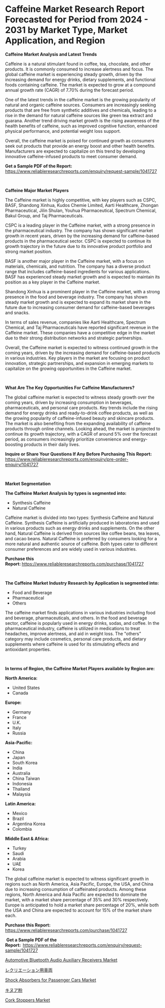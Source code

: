 <p><h1>Caffeine Market Research Report Forecasted for Period from 2024 -  2031 by Market Type, Market Application, and Region</h1></p><p><strong>Caffeine Market Analysis and Latest Trends</strong></p>
<p><p>Caffeine is a natural stimulant found in coffee, tea, chocolate, and other products. It is commonly consumed to increase alertness and focus. The global caffeine market is experiencing steady growth, driven by the increasing demand for energy drinks, dietary supplements, and functional foods containing caffeine. The market is expected to grow at a compound annual growth rate (CAGR) of 7.70% during the forecast period.</p><p>One of the latest trends in the caffeine market is the growing popularity of natural and organic caffeine sources. Consumers are increasingly seeking products that are free from synthetic additives and chemicals, leading to a rise in the demand for natural caffeine sources like green tea extract and guarana. Another trend driving market growth is the rising awareness of the health benefits of caffeine, such as improved cognitive function, enhanced physical performance, and potential weight loss support.</p><p>Overall, the caffeine market is poised for continued growth as consumers seek out products that provide an energy boost and other health benefits. Manufacturers are expected to capitalize on this trend by developing innovative caffeine-infused products to meet consumer demand.</p></p>
<p><strong>Get a Sample PDF of the Report:&nbsp;</strong> <a href="https://www.reliableresearchreports.com/enquiry/request-sample/1041727">https://www.reliableresearchreports.com/enquiry/request-sample/1041727</a></p>
<p>&nbsp;</p>
<p><strong>Caffeine Major Market Players</strong></p>
<p><p>The Caffeine market is highly competitive, with key players such as CSPC, BASF, Shandong Xinhua, Kudos Chemie Limited, Aarti Healthcare, Zhongan Pharmaceutical, Jilin Shulan, Youhua Pharmaceutical, Spectrum Chemical, Bakul Group, and Taj Pharmaceuticals.</p><p>CSPC is a leading player in the Caffeine market, with a strong presence in the pharmaceutical industry. The company has shown significant market growth in recent years, driven by the increasing demand for caffeine-based products in the pharmaceutical sector. CSPC is expected to continue its growth trajectory in the future due to its innovative product portfolio and strong market position.</p><p>BASF is another major player in the Caffeine market, with a focus on materials, chemicals, and nutrition. The company has a diverse product range that includes caffeine-based ingredients for various applications. BASF has experienced steady market growth and is expected to maintain its position as a key player in the Caffeine market.</p><p>Shandong Xinhua is a prominent player in the Caffeine market, with a strong presence in the food and beverage industry. The company has shown steady market growth and is expected to expand its market share in the future due to increasing consumer demand for caffeine-based beverages and snacks.</p><p>In terms of sales revenue, companies like Aarti Healthcare, Spectrum Chemical, and Taj Pharmaceuticals have reported significant revenue in the Caffeine market. These companies have a competitive edge in the market due to their strong distribution networks and strategic partnerships.</p><p>Overall, the Caffeine market is expected to witness continued growth in the coming years, driven by the increasing demand for caffeine-based products in various industries. Key players in the market are focusing on product innovation, strategic partnerships, and expansion in emerging markets to capitalize on the growing opportunities in the Caffeine market.</p></p>
<p>&nbsp;</p>
<p><strong>What Are The Key Opportunities For Caffeine Manufacturers?</strong></p>
<p><p>The global caffeine market is expected to witness steady growth over the coming years, driven by increasing consumption in beverages, pharmaceuticals, and personal care products. Key trends include the rising demand for energy drinks and ready-to-drink coffee products, as well as the growing popularity of caffeine-infused beauty and skincare products. The market is also benefiting from the expanding availability of caffeine products through online channels. Looking ahead, the market is projected to continue its growth trajectory, with a CAGR of around 5% over the forecast period, as consumers increasingly prioritize convenience and energy-boosting products in their daily lives.</p></p>
<p><strong>Inquire or Share Your Questions If Any Before Purchasing This Report:</strong> <a href="https://www.reliableresearchreports.com/enquiry/pre-order-enquiry/1041727">https://www.reliableresearchreports.com/enquiry/pre-order-enquiry/1041727</a></p>
<p>&nbsp;</p>
<p><strong>Market Segmentation</strong></p>
<p><strong>The Caffeine Market Analysis by types is segmented into:</strong></p>
<p><ul><li>Synthesis Caffeine</li><li>Natural Caffeine</li></ul></p>
<p><p>Caffeine market is divided into two types: Synthesis Caffeine and Natural Caffeine. Synthesis Caffeine is artificially produced in laboratories and used in various products such as energy drinks and supplements. On the other hand, Natural Caffeine is derived from sources like coffee beans, tea leaves, and cacao beans. Natural Caffeine is preferred by consumers looking for a more natural and authentic source of caffeine. Both types cater to different consumer preferences and are widely used in various industries.</p></p>
<p><strong>Purchase this Report:&nbsp;</strong><a href="https://www.reliableresearchreports.com/purchase/1041727">https://www.reliableresearchreports.com/purchase/1041727</a></p>
<p>&nbsp;</p>
<p><strong>The Caffeine Market Industry Research by Application is segmented into:</strong></p>
<p><ul><li>Food and Beverage</li><li>Pharmaceutical</li><li>Others</li></ul></p>
<p><p>The caffeine market finds applications in various industries including food and beverage, pharmaceuticals, and others. In the food and beverage sector, caffeine is popularly used in energy drinks, sodas, and coffee. In the pharmaceutical industry, caffeine is utilized in medications to treat headaches, improve alertness, and aid in weight loss. The "others" category may include cosmetics, personal care products, and dietary supplements where caffeine is used for its stimulating effects and antioxidant properties.</p></p>
<p>&nbsp;</p>
<p><strong>In terms of Region, the Caffeine Market Players available by Region are:</strong></p>
<p>
    <p> <strong> North America: </strong>
        <ul>
            <li>United States</li>
            <li>Canada</li>
        </ul>
        </p> 
    <p> <strong> Europe: </strong>
        <ul>
            <li>Germany</li>
            <li>France</li>
            <li>U.K.</li>
            <li>Italy</li>
            <li>Russia</li>
        </ul>
        </p> 
    <p> <strong> Asia-Pacific: </strong>
        <ul>
            <li>China</li>
            <li>Japan</li>
            <li>South Korea</li>
            <li>India</li>
            <li>Australia</li>
            <li>China Taiwan</li>
            <li>Indonesia</li>
            <li>Thailand</li>
            <li>Malaysia</li>
        </ul>
        </p> 
    <p> <strong> Latin America: </strong>
        <ul>
            <li>Mexico</li>
            <li>Brazil</li>
            <li>Argentina Korea</li>
            <li>Colombia</li>
        </ul>
        </p> 
    <p> <strong> Middle East & Africa: </strong>
        <ul>
            <li>Turkey</li>
            <li>Saudi</li>
            <li>Arabia</li>
            <li>UAE</li>
            <li>Korea</li>
        </ul>
    </p>
    </p>
<p><p>The global caffeine market is expected to witness significant growth in regions such as North America, Asia Pacific, Europe, the USA, and China due to increasing consumption of caffeinated products. Among these regions, North America and Asia Pacific are expected to dominate the market, with a market share percentage of 35% and 30% respectively. Europe is anticipated to hold a market share percentage of 20%, while both the USA and China are expected to account for 15% of the market share each.</p></p>
<p><strong>Purchase this Report: </strong><a href="https://www.reliableresearchreports.com/purchase/1041727">https://www.reliableresearchreports.com/purchase/1041727</a></p>
<p>&nbsp;<strong>Get a Sample PDF of the Report:&nbsp;&nbsp;</strong><a href="https://www.reliableresearchreports.com/enquiry/request-sample/1041727">https://www.reliableresearchreports.com/enquiry/request-sample/1041727</a></p>
<p><strong></strong></p>
<p><p><a href="https://issuu.com/reportprime-2/docs/automotive-bluetooth-audio-auxiliary-receivers-mar">Automotive Bluetooth Audio Auxiliary Receivers Market</a></p><p><a href="https://github.com/mathieurico66/Market-Research-Report-List-1/blob/main/771864617310.md">レクリエーション用車両</a></p><p><a href="https://issuu.com/reportprime-2/docs/shock-absorbers-for-passenger-cars-market-size-203">Shock Absorbers for Passenger Cars Market</a></p><p><a href="https://github.com/ycmtqqhvk3273/Market-Research-Report-List-1/blob/main/208671917309.md">キヌア粉</a></p><p><a href="https://github.com/myacatherineblakecaczo9vcsw/Market-Research-Report-List-2/blob/main/cork-stoppers-market.md">Cork Stoppers Market</a></p></p>